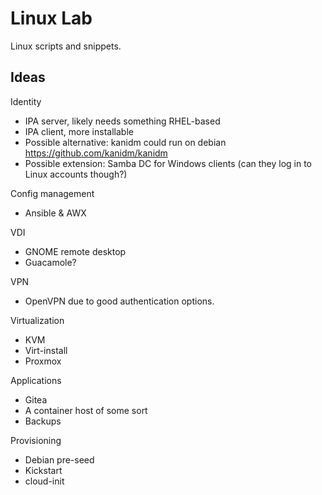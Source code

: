 # Linux Lab

Linux scripts and snippets.

## Ideas

Identity

- IPA server, likely needs something RHEL-based
- IPA client, more installable
- Possible alternative: kanidm could run on debian https://github.com/kanidm/kanidm
- Possible extension: Samba DC for Windows clients (can they log in to Linux accounts though?)

Config management

- Ansible & AWX

VDI

- GNOME remote desktop
- Guacamole?

VPN
- OpenVPN due to good authentication options.

Virtualization
- KVM
- Virt-install
- Proxmox

Applications
- Gitea
- A container host of some sort
- Backups

Provisioning

- Debian pre-seed
- Kickstart
- cloud-init

